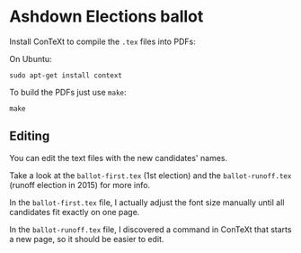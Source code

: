 Ashdown Elections ballot
========================

Install ConTeXt to compile the `.tex` files into PDFs:

On Ubuntu:

    sudo apt-get install context

To build the PDFs just use `make`:

    make

Editing
-------

You can edit the text files with the new candidates' names.

Take a look at the `ballot-first.tex` (1st election) and the `ballot-runoff.tex` (runoff election in 2015) for more info.

In the `ballot-first.tex` file, I actually adjust the font size manually until all candidates fit exactly on one page.

In the `ballot-runoff.tex` file, I discovered a command in ConTeXt that starts a new page, so it should be easier to edit.
